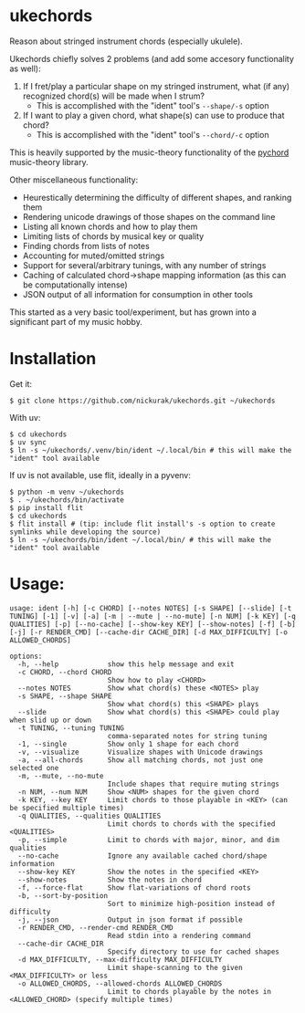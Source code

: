 # ukechords

Reason about stringed instrument chords (especially ukulele).

Ukechords chiefly solves 2 problems (and add some accesory functionality as well):

1. If I fret/play a particular shape on my stringed instrument, what (if any) recognized chord(s) will be made when I strum?
   - This is accomplished with the "ident" tool's `--shape/-s` option
2. If I want to play a given chord, what shape(s) can use to produce that chord?
   - This is accomplished with the "ident" tool's `--chord/-c` option

This is heavily supported by the music-theory functionality of the [pychord](https://pypi.org/project/pychord/) music-theory library.

Other miscellaneous functionality:

- Heurestically determining the difficulty of different shapes, and ranking them
- Rendering unicode drawings of those shapes on the command line
- Listing all known chords and how to play them
- Limiting lists of chords by musical key or quality
- Finding chords from lists of notes
- Accounting for muted/omitted strings
- Support for several/arbitrary tunings, with any number of strings
- Caching of calculated chord->shape mapping information (as this can be computationally intense)
- JSON output of all information for consumption in other tools

This started as a very basic tool/experiment, but has grown into a significant part of my music hobby.

# Installation

Get it:

```
$ git clone https://github.com/nickurak/ukechords.git ~/ukechords
```

With uv:

```
$ cd ukechords
$ uv sync
$ ln -s ~/ukechords/.venv/bin/ident ~/.local/bin # this will make the "ident" tool available
```

If uv is not available, use flit, ideally in a pyvenv:

```
$ python -m venv ~/ukechords
$ . ~/ukechords/bin/activate
$ pip install flit
$ cd ukechords
$ flit install # (tip: include flit install's -s option to create symlinks while developing the source)
$ ln -s ~/ukechords/bin/ident ~/.local/bin/ # this will make the "ident" tool available
```

# Usage:

```
usage: ident [-h] [-c CHORD] [--notes NOTES] [-s SHAPE] [--slide] [-t TUNING] [-1] [-v] [-a] [-m | --mute | --no-mute] [-n NUM] [-k KEY] [-q QUALITIES] [-p] [--no-cache] [--show-key KEY] [--show-notes] [-f] [-b] [-j] [-r RENDER_CMD] [--cache-dir CACHE_DIR] [-d MAX_DIFFICULTY] [-o ALLOWED_CHORDS]

options:
  -h, --help            show this help message and exit
  -c CHORD, --chord CHORD
                        Show how to play <CHORD>
  --notes NOTES         Show what chord(s) these <NOTES> play
  -s SHAPE, --shape SHAPE
                        Show what chord(s) this <SHAPE> plays
  --slide               Show what chord(s) this <SHAPE> could play when slid up or down
  -t TUNING, --tuning TUNING
                        comma-separated notes for string tuning
  -1, --single          Show only 1 shape for each chord
  -v, --visualize       Visualize shapes with Unicode drawings
  -a, --all-chords      Show all matching chords, not just one selected one
  -m, --mute, --no-mute
                        Include shapes that require muting strings
  -n NUM, --num NUM     Show <NUM> shapes for the given chord
  -k KEY, --key KEY     Limit chords to those playable in <KEY> (can be specified multiple times)
  -q QUALITIES, --qualities QUALITIES
                        Limit chords to chords with the specified <QUALITIES>
  -p, --simple          Limit to chords with major, minor, and dim qualities
  --no-cache            Ignore any available cached chord/shape information
  --show-key KEY        Show the notes in the specified <KEY>
  --show-notes          Show the notes in chord
  -f, --force-flat      Show flat-variations of chord roots
  -b, --sort-by-position
                        Sort to minimize high-position instead of difficulty
  -j, --json            Output in json format if possible
  -r RENDER_CMD, --render-cmd RENDER_CMD
                        Read stdin into a rendering command
  --cache-dir CACHE_DIR
                        Specify directory to use for cached shapes
  -d MAX_DIFFICULTY, --max-difficulty MAX_DIFFICULTY
                        Limit shape-scanning to the given <MAX_DIFFICULTY> or less
  -o ALLOWED_CHORDS, --allowed-chords ALLOWED_CHORDS
                        Limit to chords playable by the notes in <ALLOWED_CHORD> (specify multiple times)
```
